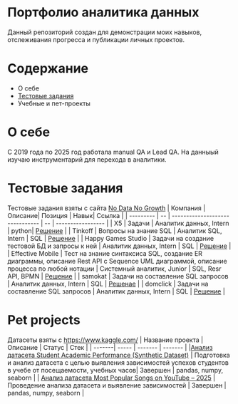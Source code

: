 # Портфолио аналитика данных
Данный репозиторий создан для демонстрации моих навыков, отслеживания прогресса и публикации личных проектов.

# Содержание
- О себе
- [Тестовые задания](https://github.com/Shenaeva/Data_analyst?tab=readme-ov-file#%D1%82%D0%B5%D1%81%D1%82%D0%BE%D0%B2%D1%8B%D0%B5-%D0%B7%D0%B0%D0%B4%D0%B0%D0%BD%D0%B8%D1%8F)
- Учебные и пет-проекты

# О себе
С 2019 года по 2025 год работала manual QA и Lead QA. На данныый изучаю инструментарий для перехода в аналитики.

# Тестовые задания
Тестовые задания взяты с сайта [No Data No Growth](https://nodatanogrowth.com/test-tasks)
| Компания  | Описание| Позиция                        | Навык| Ссылка            |
| --------- | -- | ------------------------------- | -- | ----------------- |
| X5 | Задачи | Аналитик данных, Intern | python| [Решение](https://github.com/Shenaeva/Data_analyst/blob/main/test_tasks/x5/x5.ipynb)    |
| Tinkoff | Вопросы на знание SQL | Аналитик SQL,  Intern    | SQL | [Решение](https://github.com/Shenaeva/Data_analyst/blob/main/test_tasks/Tinkoff/Tinkoff.ipynb) |
| Happy Games Studio | Задачи на создание тестовой БД и запросы к ней | Аналитик данных, Intern                      | SQL | [Решение](https://github.com/Shenaeva/Data_analyst/blob/main/test_tasks/happy_games_stydio/script_db_orders.sql)         |
| Effective Mobile | Тест на знание синтаксиса SQL, создание ER диаграммы, описание Rest API c Sequence UML диаграммой, описание процесса по любой нотации | Системный аналитик, Junior      | SQL, Resr API, BPMN | [Решение](https://github.com/Shenaeva/Data_analyst/tree/main/test_tasks/Effective%20Mobile)         |
| samokat | Задачи на составление SQL запросов  |  Аналитик данных, Intern | SQL | [Решенае](https://github.com/Shenaeva/Data_analyst/tree/main/test_tasks/samokat) |
| domclick | Задачи на составление SQL запросов | Аналитик данных, Intern | SQL | [Решение](https://github.com/Shenaeva/Data_analyst/tree/main/test_tasks/domclick) |

# Pet projects
Датасеты взяты с https://www.kaggle.com/
| Название проекта | Описание | Статус | Стек |
| -------| ----- | ------- | ------- |
|[Анализ датасета Student Academic Performance (Synthetic Dataset)](https://github.com/Shenaeva/Data_analyst/tree/main/pet_project/Student_Academic_Performance) | Подготовка и анализ датасета с целью выявления зависимостей успехов студентов в учебе от посещаемости, учебных часов| Завершен | pandas, numpy, seaborn |
| [Анализ датасета Most Popular Songs on YouTube – 2025](https://github.com/Shenaeva/Data_analyst/tree/main/pet_project/top_youtube) | Проведение анализа датасета и выявление зависимостей | Завершен | pandas, numpy, seaborn |

